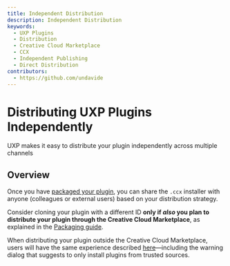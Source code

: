 ```yaml
---
title: Independent Distribution
description: Independent Distribution
keywords:
  - UXP Plugins
  - Distribution
  - Creative Cloud Marketplace
  - CCX
  - Independent Publishing
  - Direct Distribution
contributors:
  - https://github.com/undavide
---
```


# Distributing UXP Plugins Independently

UXP makes it easy to distribute your plugin independently across multiple channels

## Overview

Once you have [packaged your plugin](../package/index.md), you can share the `.ccx` installer with anyone (colleagues or external users) based on your distribution strategy.

<InlineAlert variant="info" slots="text"/>

Consider cloning your plugin with a different ID **only if _also_ you plan to distribute your plugin through the Creative Cloud Marketplace**, as explained in the [Packaging guide](../package/index.md#mind-your-plugins-id).

When distributing your plugin outside the Creative Cloud Marketplace, users will have the same experience described [here](../install/index.md#installation)—including the warning dialog that suggests to only install plugins from trusted sources.
